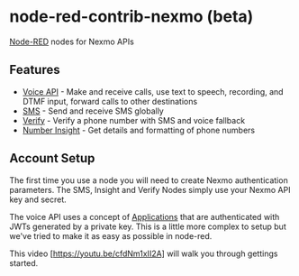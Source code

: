 node-red-contrib-nexmo (beta)
===========================

<a href="http://nodered.org" target="_new">Node-RED</a> nodes for Nexmo APIs

## Features

- [Voice API](https://developer.nexmo.com/voice/voice-api/overview) - Make and receive calls, use text to speech, recording, and DTMF input, forward calls to other destinations
- [SMS](https://developer.nexmo.com/messaging/sms/overview) - Send and receive SMS globally
- [Verify](https://developer.nexmo.com/verify/overview) - Verify a phone number with SMS and voice fallback
- [Number Insight](https://developer.nexmo.com/number-insight/overview) - Get details and formatting of phone numbers

## Account Setup
The first time you use a node you will need to create Nexmo authentication parameters.
The SMS, Insight and Verify Nodes simply use your Nexmo API key and secret.

The voice API uses a concept of [Applications](https://developer.nexmo.com/concepts/guides/applications) that are authenticated with JWTs generated by a private key. This is a little more complex to setup but we've tried to make it as easy as possible in node-red.


This video [https://youtu.be/cfdNm1xII2A] will walk you through gettings started.
